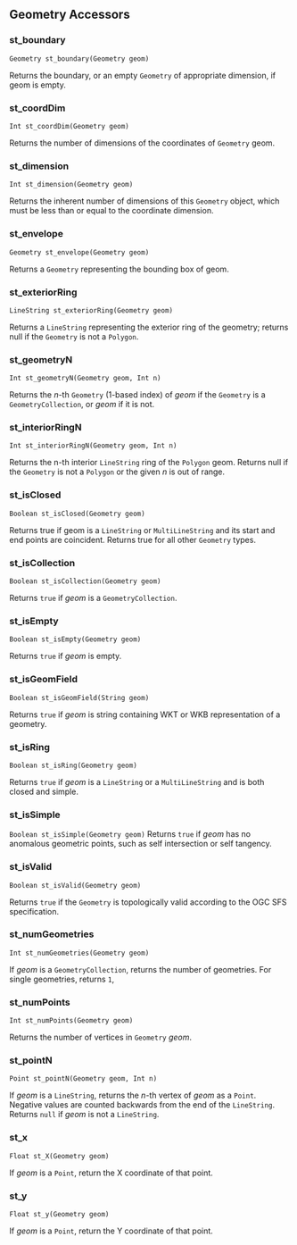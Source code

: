 ## Geometry Accessors

### st_boundary
`Geometry st_boundary(Geometry geom)`

Returns the boundary, or an empty `Geometry` of appropriate dimension, if geom is empty.

### st_coordDim
`Int st_coordDim(Geometry geom)`

Returns the number of dimensions of the coordinates of `Geometry` geom.

### st_dimension
`Int st_dimension(Geometry geom)`

Returns the inherent number of dimensions of this `Geometry` object, which must be less than or equal to the coordinate dimension.

### st_envelope
`Geometry st_envelope(Geometry geom)`

Returns a `Geometry` representing the bounding box of geom.

### st_exteriorRing
`LineString st_exteriorRing(Geometry geom)`

Returns a `LineString` representing the exterior ring of the geometry; returns null if the `Geometry` is not a `Polygon`.

### st_geometryN
`Int st_geometryN(Geometry geom, Int n)`

Returns the _n_-th `Geometry` (1-based index) of _geom_ if the `Geometry` is a `GeometryCollection`, or _geom_ if it is not.

### st_interiorRingN
`Int st_interiorRingN(Geometry geom, Int n)`

Returns the n-th interior `LineString` ring of the `Polygon` geom. Returns null if the `Geometry` is not a `Polygon` or the given _n_ is out of range.

### st_isClosed
`Boolean st_isClosed(Geometry geom)`

Returns true if geom is a `LineString` or `MultiLineString` and its start and end points are coincident. Returns true for all other `Geometry` types.

### st_isCollection
`Boolean st_isCollection(Geometry geom)`

Returns `true` if _geom_ is a `GeometryCollection`.

### st_isEmpty
`Boolean st_isEmpty(Geometry geom)`

Returns `true` if _geom_ is empty.

### st_isGeomField
`Boolean st_isGeomField(String geom)`

Returns `true` if _geom_ is string containing WKT or WKB representation of a geometry.

### st_isRing
`Boolean st_isRing(Geometry geom)`

Returns `true` if _geom_ is a `LineString` or a `MultiLineString` and is both closed and simple.

### st_isSimple
`Boolean st_isSimple(Geometry geom)`
Returns `true` if _geom_ has no anomalous geometric points, such as self intersection or self tangency.

### st_isValid
`Boolean st_isValid(Geometry geom)`

Returns `true` if the `Geometry` is topologically valid according to the OGC SFS specification.

### st_numGeometries
`Int st_numGeometries(Geometry geom)`

If _geom_ is a `GeometryCollection`, returns the number of geometries. For single geometries, returns `1`,

### st_numPoints
`Int st_numPoints(Geometry geom)`

Returns the number of vertices in `Geometry` _geom_.

### st_pointN
`Point st_pointN(Geometry geom, Int n)`

If _geom_ is a `LineString`, returns the _n_-th vertex of _geom_ as a `Point`. Negative values are counted backwards from the end of the `LineString`. Returns `null` if _geom_ is not a `LineString`.

### st_x
`Float st_X(Geometry geom)`

If _geom_ is a `Point`, return the X coordinate of that point.

### st_y
`Float st_y(Geometry geom)`

If _geom_ is a `Point`, return the Y coordinate of that point.
